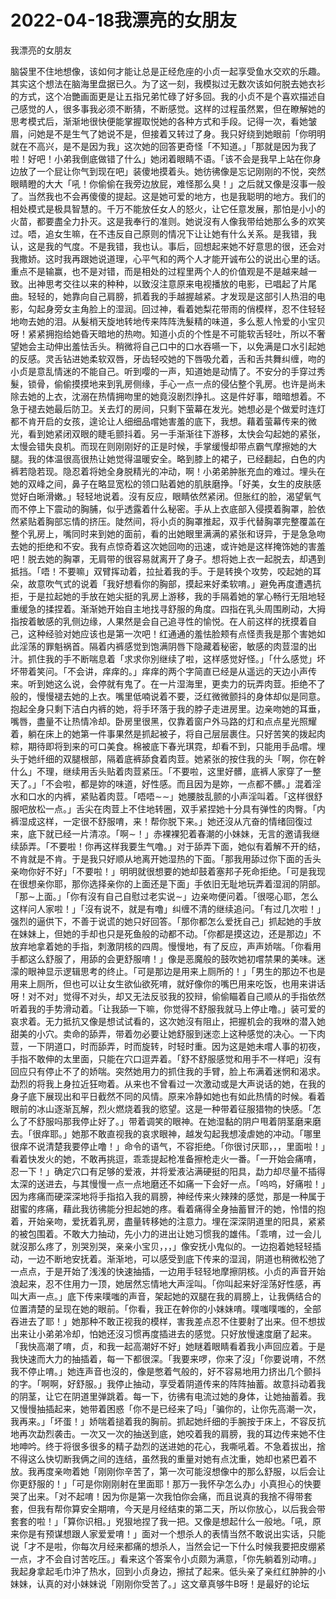 # 2022-04-18我漂亮的女朋友



我漂亮的女朋友



脑袋里不住地想像，该如何才能让总是正经危座的小贞一起享受鱼水交欢的乐趣。其实这个想法在脑海里盘据已久。为了这一刻，我模拟过无数次该如何脱去她衣衫的方式，这个冶艷画面更是让五指兄弟忙碌了好多回。我的小贞不是个喜欢描述自己感觉的人，很多事我必须不断猜，不断感觉。这样的过程虽然累，但在瞭解她的思考模式后，渐渐地很快便能掌握取悦她的各种方式和手段。记得一次，看她皱眉，问她是不是生气了她说不是，但接着又转过了身。我只好绕到她眼前「你明明就在不高兴，是不是因为我」这次她的回答更奇怪「不知道。」「那就是因为我了啦！好吧！小弟我倒底做错了什么」她闭着眼睛不语。「该不会是我早上站在你身边放了一个屁让你气到现在吧」装傻地摸着头。她彷彿像是忘记刚刚的不悦，突然眼睛瞪的大大「吼！你偷偷在我旁边放屁，难怪那么臭！」之后就又像是沒事一般了。当然我也不会再傻傻的提起。这是她可爱的地方，也是我聪明的地方。我们的相处模式是极具智慧的。千万不能放任女人的怒火，让它任意发展，那怕是小小的火苗，都要盡全力扑灭。这是我奉行的准则。她说沒有人像我带给她那么多的欢笑过。唔，追女生嘛，在不违反自己原则的情况下让让她有什么关系。是我错，我认，这是我的气度。不是我错，我也认。事后，回想起来她不好意思的很，还会对我撒娇。这时我再跟她说道理，心平气和的两个人才能开诚布公的说出心里的话。重点不是输赢，也不是对错，而是相处的过程里两个人的价值观是不是越来越一致。出神思考交往以来的种种，以致沒注意原来电视播放的电影，已唱起了片尾曲。轻轻的，她靠向自己肩膀，抓着我的手越握越紧。才发现是这部引人热泪的电影，勾起身旁女主角脸上的湿润。回过神，看着她梨花带雨的俏模样，忍不住轻轻地吻去她的泪。从髮梢天旋地转地传来阵阵洗髮精的味道，多么惹人怜爱的小宝贝呀！紧紧拥抱给她昏天暗地的热吻。知道小贞的个性是不可能软舌轻吐，所以不奢望她会主动伸出羞怯舌头。稍微将自己口中的口水吞嚥一下，以免满是口水引起她的反感。灵舌钻进她柔软双唇，牙齿轻咬她的下唇吸允着，舌和舌共舞纠缠，吻的小贞是意乱情迷的不能自己。听到嘤的一声，知道她是动情了。不安分的手穿过秀髮，锁骨，偷偷摸摸地来到乳房侧缘，手心一点一点的侵佔整个乳房。也许是尚未除去她的上衣，沈溺在热情拥吻里的她竟沒剧烈挣扎。这是件好事，暗暗想着。不急于褪去她最后防卫。关去灯的房间，只剩下萤幕在发光。她想必是个做爱时连灯都不肯开启的女孩，遑论让人细细品嚐她害羞的底下，我想。藉着萤幕传来的微光，看到她紧闭双眼的睫毛颤抖着。另一手渐渐往下游移，太快会勾起她的紧张，太慢会错失良机。而现在则刚刚好的正是时候，手掌缓慢却带点霸气摩擦她的大腿。我的体温很高很热让她觉得温暖安全。略到膝上的裙子，已经翻起，白色的内裤若隐若现。隐忍着将她全身脱精光的冲动，啊！小弟弟肿胀充血的难过。埋头在她的双峰之间，鼻子在略显宽松的领口贴着她的肌肤磨挣。「好美，女生的皮肤感觉好白晰滑嫩。」轻轻地说着。沒有反应，眼睛依然紧闭。但胀红的脸，渴望氧气而不停上下震动的胸脯，似乎透露着什么秘密。手从上衣底部入侵摸着胸罩，脸依然紧贴着胸部忘情的挤压。陡然间，将小贞的胸罩推起，双手代替胸罩完整覆盖在整个乳房上，嘴同时来到她的面前，看的出她眼里满满的紧张和讶异，于是急急吻去她的拒绝和不安。我有点惊奇着这次她回吻的迅速，或许她是这样掩饰她的害羞吧！脱去她的胸罩，无肩带的很容易就离开了身子。想将她上衣一起脱去，却遇到抵挡。「唔！不要嘛」双臂挥动着，拉扯着我的手。于是转换个攻势，咬起她的耳朵，故意吹气式的说着「我好想看你的胸部，摸起来好柔软唷。」避免再度遭遇抗拒，于是拉起她的手放在她尖挺的乳房上游移，我的手隔着她的掌心畅行无阻地轻重缓急的揉捏着。渐渐她开始自主地找寻舒服的角度。四指在乳头周围刷动，大拇指按着敏感的乳侧边缘，人果然是会自己追寻性的愉悦。在人前这样的抚摸着自己，这种经验对她应该也是第一次吧！红通通的羞怯脸颊有点怪责我是那个害她如此淫荡的罪魁祸首。隔着内裤感觉到饱满阴唇下隐藏着秘密，敏感的肉荳湿的出汁。抓住我的手不断喘息着「求求你別继续了啦，这样感觉好怪。」「什么感觉」坏坏带着笑问。「不会讲，痒痒的。」痒痒的两个字简直已经是从遥远的天边小声传来。听到她这么说，会停就有鬼了。在一片湿海里，更卖力的玩弄肉荳。拒绝不了般的，慢慢褪去她的上衣。嘴里低喃说着不要，泛红微微颤抖的身体却似是同意。抱起全身只剩下洁白内裤的她，将手环落于我的脖子走进房里。边亲吻她的耳垂，嘴唇，盡量不让热情冷却。卧房里很黑，仅靠着窗户外马路的灯和点点星光照耀着，躺在床上的她第一件事果然是抓起被子，将自己层层裹住。只好苦笑的拨起肉粽，期待即将到来的可口美食。棉被底下春光琪霓，却看不到，只能用手品嚐。埋头于她纤细的双腿根部，隔着底裤舔食着肉荳。她紧张的按住我的头「啊，你在幹什么」不理，继续用舌头贴着肉荳紧压。「不要啦，这里好髒，底裤人家穿了一整天了。」「不会啦，都是妳的味道，好性感。而且因为是妳，一点都不髒。」混着淫水和口水的内裤，紧贴着肉荳。「唔唔∼∼」她腰肢乱颤的小声淫叫着。「这样很舒服吧放松一点。」舌尖在肉荳上不住地转圈，双手紧捏她十分具有弹性的肉臀。「内裤湿成这样，一定很不舒服唷，来！帮你脱下来。」她还沒从亢奋的情绪回復过来，底下就已经一片清凉。「啊∼！」赤裸裸犯着春潮的小妹妹，无言的邀请我继续舔弄。「不要啦！你再这样我要生气噜。」对于舔弄下面，她似有着解不开的结，不肯就是不肯。于是我只好顺从地离开她湿热的下面。「那我用舔过你下面的舌头亲吻你好不好」「不要啦！」明明就很想要的她却鼓着塞邦子死命拒绝。「可是我现在很想亲你耶，那你选择亲你的上面还是下面」手依旧无耻地玩弄着湿润的阴部。「那∼上面。」「你有沒有自己自慰过老实说∼」边亲吻便问着。「很噁心耶，怎么这样问人家啦！」「沒有说不，就是有噜」纠缠不清的继续追问。「有过几次啦！」强烈的逼供下，不善于说谎的她只好回答。「那你都怎么爱抚自己」抓起她的手放在妹妹上，但她的手却也只是死鱼般的动都不动。「你都是摸这边，还是那边」不放弃地拿着她的手指，刺激阴核的四周。慢慢地，有了反应，声声娇喘。「你看用手都这么舒服了，用舔的会更舒服唷！」像是恶魔般的鼓吹她初嚐禁果的美味。迷濛的眼神显示逻辑思考的终止。「可是那边是用来上厕所的！」「男生的那边不也是用来上厕所，但也可以让女生欲仙欲死唷，就好像你的嘴巴用来吃饭，也用来讲话呀！对不对」觉得不对头，却又无法反驳我的狡辩，偷偷瞄着自己顺从的手指依然听着我的手势滑动着。「让我舔一下嘛，你觉得不舒服我就马上停止噜。」装可爱的哀求着。无力抵抗又像是想试试看的，这次她沒有阻止，把握机会的我咻的潜入她甜美的小穴。卖命的舔弄，带着勿必要让她舒服到迷恋上这种感觉的决心。一下肉荳，一下阴道口，时而舔弄，时而旋转，时轻时重。因为这是她未嚐人事的初夜，手指不敢伸的太里面，只能在穴口逗弄着。「舒不舒服感觉和用手不一样吧」沒有回应只有停止不了的娇喘。突然她用力的抓住我的手臂，脸上布满着迷惘和渴求。勐烈的将我上身拉近狂吻着。从来也不曾看过一次激动或是大声说话的她，在我的身子底下展现出和平日截然不同的风情。原来冷静如她也有如此热情的时候。看着眼前的冰山逐渐瓦解，烈火燃烧着我的慾望。这是一种带着征服猎物的快感。「怎么了不舒服吗那我停止好了。」带着调笑的眼神。在她湿黏的阴户甩着阴茎磨来磨去。「很痒耶。」她那不敢直视我的哀求眼神，越发勾起我想凌虐她的冲动。「哪里很痒不说清楚我要停止噜！」命令的语气，不容拒绝。「你很讨厌耶，，，里面啦！」看着快发火的她，不敢再挑逗，乖乖提起枪准备擦枪走火一番。「一开始会痛唷，忍一下！」确定穴口有足够的爱液，并将爱液沾满硬挺的阳具，勐力却尽量不插得太深的送进去，与其慢慢一点一点地磨还不如痛一下会好一点。「呜呜，好痛啦！」因为疼痛而硬深深地将手指掐入我的肩膀，神经传来火辣辣的感觉，那是一种属于甜蜜的疼痛，藉此我彷彿能分担起她的疼。看着痛得全身抽蓄冒汗的她，怜惜的抱着，开始亲吻，爱抚着乳房，盡量转移她的注意力。埋在深深阴道里的阳具，紧紧的被包围着。不敢大力抽动，先小力的进出让她习惯我的雄伟。「乖唷，过一会儿就沒那么疼了，別哭別哭，亲亲小宝贝，，，」像安抚小鬼似的。一边抱着她轻轻插动，一边不断地安抚着。渐渐地，可以感受到底下传来的湿润，阴道也稍微松弛了一点点，于是开始了浅浅的快速抽插，一边用手轻轻地摩擦阴核。小贞的声音开始浪起来，忍不住用力一顶，她居然忘情地大声淫叫。「你叫起来好淫荡好性感，再叫大声一点。」底下传来噗嗤的声音，架起她的双腿在我的肩膀上，让我俩结合的位置清楚的呈现在她的眼前。「你看，我正在幹你的小妹妹唷。噗嗤噗嗤的，全部吞进去了耶！」她那种不敢正视我的模样，害我差点忍不住要射了出来。但不想拔出来让小弟弟冷却，怕她还沒习惯再度插进去的感觉。只好放慢速度磨了起来。「我快高潮了唷，贞，和我一起高潮好不好」她瞇着眼睛看着我小声回应着。于是我快速而大力的抽插着，每一下都很深。「我要来啰，你来了沒」「你要说唷，不然我不停止唷。」她连声音也沒的，像是憋着气般的，好不容易地用力挤出几个颤抖的字。「啊啊，好舒服。」我停止抽动，享受着阴道传来的阵阵抽蓄。故意抖动着我的阴茎，让它在阴道里弹跳着。每一下，彷彿有电流过她的身体，让她抽蓄着。我又慢慢抽插起来，她带着困惑「你不是已经来了吗」「骗你的，让你先高潮一次，我再来。」「坏蛋！」娇喘着搥着我的胸前。抓起她纤细的手腕按于床上，不容反抗地再次勐烈袭击。一次又一次的抽送到底，她咬着我的肩膀，我的耳边传来她不住地呻吟。终于将很多很多的精子勐烈的送进她的花心，我嘶吼着。不急着拔出，捨不得这么快切断我俩之间的连结，虽然我的重量对她有点沈重，她却也紧巴着不放。我再度亲吻着她「刚刚你辛苦了，第一次可能沒想像中的那么舒服，以后会让你更舒服的！」「可是你刚刚射在里面耶！那万一我怀孕怎么办」小真担心的快要哭了出来。「对不起唷！因为你是第一次我怕你会痛，而且说真的我捨不得带套套，但我有帮你算安全期唷，今天是月经结束的第二天，所以你放心，以后我会带套套的啦！」「算你识相。」兇狠地捏了我一把。又像是想起什么一般地。「吼，原来你是有预谋想跟人家爱爱唷！」面对一个想杀人的表情当然不敢说出实话，只能说「才不是啦，你每次月经来都痛的想杀人，当然会记一下什么时候我要把皮绷紧一点，才不会自讨苦吃压。」看来这个答案令小贞颇为满意，「你先躺着別动唷。」我起身拿起毛巾沖了热水，回到小贞身边，擦拭了起来。低头亲了亲红红肿肿的小妹妹，认真的对小妹妹说「刚刚你受苦了。」这文章真够牛B呀！是最好的论坛


